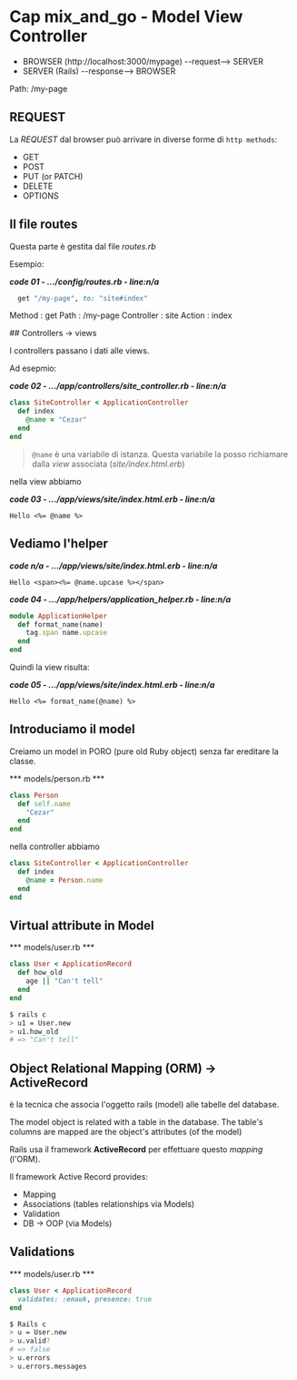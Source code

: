 # <a name="top"></a> Cap mix_and_go - Model View Controller


- BROWSER (http://localhost:3000/mypage) --request--> SERVER
- SERVER (Rails) --response--> BROWSER

Path: /my-page

## REQUEST

La *REQUEST* dal browser può arrivare in diverse forme di `http methods`:

- GET
- POST
- PUT (or PATCH)
- DELETE
- OPTIONS


## Il file routes

Questa parte è gestita dal file *routes.rb*

Esempio:

***code 01 - .../config/routes.rb - line:n/a***

```ruby
  get "/my-page", to: "site#index"
```

Method      : get
Path        : /my-page
Controller  : site
Action      : index


## Controllers -> views

I controllers passano i dati alle views.

Ad esepmio:

***code 02 - .../app/controllers/site_controller.rb - line:n/a***

```ruby
class SiteController < ApplicationController
  def index
    @name = "Cezar"
  end
end
```

> `@name` è una variabile di istanza.
> Questa variabile la posso richiamare dalla *view* associata (*site/index.html.erb*)

nella view abbiamo

***code 03 - .../app/views/site/index.html.erb - line:n/a***

```html+erb
Hello <%= @name %>
```


## Vediamo l'helper

***code n/a - .../app/views/site/index.html.erb - line:n/a***

```html+erb
Hello <span><%= @name.upcase %></span>
```

***code 04 - .../app/helpers/application_helper.rb - line:n/a***

```ruby
module ApplicationHelper
  def format_name(name)
    tag.span name.upcase
  end
end
```

Quindi la view risulta:

***code 05 - .../app/views/site/index.html.erb - line:n/a***

```html+erb
Hello <%= format_name(@name) %>
```


## Introduciamo il model

Creiamo un model in PORO (pure old Ruby object) senza far ereditare la classe.

*** models/person.rb ***

```ruby
class Person
  def self.name
    "Cezar"
  end
end  
```

nella controller abbiamo

```ruby
class SiteController < ApplicationController
  def index
    @name = Person.name
  end
end
```



## Virtual attribute in Model


*** models/user.rb ***

```ruby
class User < ApplicationRecord
  def how_old
    age || "Can't tell"
  end
end  
```

```bash
$ rails c
> u1 = User.new
> u1.how_old 
# => "Can't tell"
```



## Object Relational Mapping (ORM) -> ActiveRecord

è la tecnica che associa l'oggetto rails (model) alle tabelle del database.

The model object is related with a table in the database.
The table's columns are mapped are the object's attributes (of the model)

Rails usa il framework **ActiveRecord** per effettuare questo *mapping* (l'ORM).

Il framework Active Record provides:

- Mapping
- Associations (tables relationships via Models)
- Validation
- DB -> OOP (via Models)



## Validations


*** models/user.rb ***

```ruby
class User < ApplicationRecord
  validates: :enauk, presence: true
end  
```

```bash
$ Rails c
> u = User.new
> u.valid?
# => false
> u.errors
> u.errors.messages
```